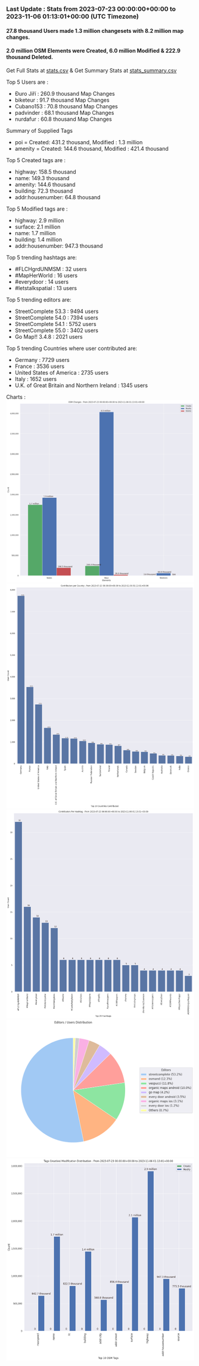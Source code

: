 ### Last Update : Stats from 2023-07-23 00:00:00+00:00 to 2023-11-06 01:13:01+00:00 (UTC Timezone)

#### 27.8 thousand Users made 1.3 million changesets with 8.2 million map changes.
#### 2.0 million OSM Elements were Created, 6.0 million Modified & 222.9 thousand Deleted.
Get Full Stats at [stats.csv](/stats/fieldmappers/Weekly/stats.csv)
 & Get Summary Stats at [stats_summary.csv](/stats/fieldmappers/Weekly/stats_summary.csv)

Top 5 Users are : 
- Đuro Jiří : 260.9 thousand Map Changes
- biketeur : 91.7 thousand Map Changes
- Cubano153 : 70.8 thousand Map Changes
- padvinder : 68.1 thousand Map Changes
- nurdafur : 60.8 thousand Map Changes

Summary of Supplied Tags
- poi = Created: 431.2 thousand, Modified : 1.3 million
- amenity = Created: 144.6 thousand, Modified : 421.4 thousand


Top 5 Created tags are :
- highway: 158.5 thousand
- name: 149.3 thousand
- amenity: 144.6 thousand
- building: 72.3 thousand
- addr:housenumber: 64.8 thousand


Top 5 Modified tags are :
- highway: 2.9 million
- surface: 2.1 million
- name: 1.7 million
- building: 1.4 million
- addr:housenumber: 947.3 thousand


Top 5 trending hashtags are:
- #FLCHgrdUNMSM : 32 users
- #MapHerWorld : 16 users
- #everydoor : 14 users
- #letstalkspatial : 13 users


Top 5 trending editors are:
- StreetComplete 53.3 : 9494 users
- StreetComplete 54.0 : 7394 users
- StreetComplete 54.1 : 5752 users
- StreetComplete 55.0 : 3402 users
- Go Map!! 3.4.8 : 2021 users


Top 5 trending Countries where user contributed are:
- Germany : 7729 users
- France : 3536 users
- United States of America : 2735 users
- Italy : 1652 users
- U.K. of Great Britain and Northern Ireland : 1345 users


 Charts : 
![Alt text](./stats_osm_changes.png) 
![Alt text](./stats_users_per_country.png) 
![Alt text](./stats_users_per_hashtag.png) 
![Alt text](./stats_editors_pie_chart.png) 
![Alt text](./stats_tags.png) 

